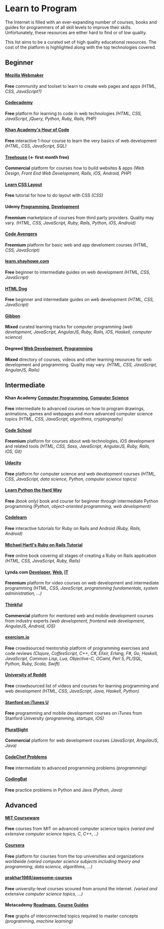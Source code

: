 # Learn to Program

The Internet is filled with an ever-expanding number of courses, books and guides for programmers of all skill levels to improve their skills. Unfortunately, these resources are either hard to find or of low quality.

This list aims to be a curated set of high quality educational resources. The cost of the platform is highlighted along with the top technologies covered.

## Beginner

#### [Mozilla Webmaker](https://webmaker.org/)
**Free** community and toolset to learn to create web pages and apps *(HTML, CSS, JavaScript?)*

#### [Codecademy](http://www.codecademy.com/)
**Free** platform for learning to code in web technologies *(HTML, CSS, JavaScript, jQuery, Python, Ruby, Rails, PHP)*

#### [Khan Academy's Hour of Code](https://www.khanacademy.org/hourofcode)
**Free** interactive 1-hour course to learn the very basics of web development *(HTML, CSS, JavaScript, SQL)*

#### [Treehouse](https://teamtreehouse.com/subscribe/plans?cid=1178&discount_code=REDDITLEARN100) (<- first month free)
**Commercial** platform for courses how to build websites & apps *(Web Design, Front End Web Development, Rails, iOS, Android, PHP)*

#### [Learn CSS Layout](http://learnlayout.com/)
**Free** tutorial for how to do layout with CSS *(CSS)*

#### Udemy [Programming](https://www.udemy.com/courses/search/?q=programming), [Development](https://www.udemy.com/courses/Development/)
**Freemium** marketplace of courses from third party providers. Quality may vary. *(HTML, CSS, JavaScript, Ruby, Rails, Python, iOS, Android)*

#### [Code Avengers](http://www.codeavengers.com/)
**Freemium** platform for basic web and app develoment courses *(HTML, CSS, JavaScript)*

#### [learn.shayhowe.com](http://learn.shayhowe.com/)
**Free** beginner to intermediate guides on web development *(HTML, CSS, JavaScript)*

#### [HTML Dog](http://www.htmldog.com/)
**Free** beginner and intermediate guides on web development *(HTML, CSS, JavaScript)*

#### [Gibbon](https://gibbon.co/topics/programming)
**Mixed** curated learning tracks for computer programming *(web development, JavaScript, AngularJS, Ruby, Rails, iOS, Haskell, computer science)*

#### Degreed [Web Development](https://degreed.com/learning/web%20development), [Programming](https://degreed.com/learning/programming)
**Mixed** directory of courses, videos and other learning resources for web development and programming. Quality may vary. *(HTML, CSS, JavaScript, AngularJS, Rails)*


## Intermediate

#### Khan Academy [Computer Programming](https://www.khanacademy.org/computing/computer-programming), [Computer Science](https://www.khanacademy.org/computing/computer-science)
**Free** intermediate to advanced courses on how to program drawings, animations, games and webpages and more advanced computer science topics *(HTML, CSS, JavaScript, algorithms, cryptography)*

#### [Code School](https://www.codeschool.com/)
**Freemium** platform for courses about web technologies, iOS development and related tools *(HTML, CSS, Sass, JavaScript, AngularJS, Ruby, Rails, iOS, Git)*

#### [Udacity](https://www.udacity.com/)
**Free** platform for computer science and web development courses *(HTML, CSS, JavaScript, data science, Python, computer science topics)*

#### [Learn Python the Hard Way](http://learnpythonthehardway.org/book/)
**Free** *(book only)* book and course for beginner through intermediate Python programming *(Python, object-oriented programming, web development)*

#### [Codelearn](http://www.codelearn.org/)
**Free** interactive tutorials for Ruby on Rails and Android *(Ruby, Rails, Android)*

#### [Michael Hartl's Ruby on Rails Tutorial](https://www.railstutorial.org/book)
**Free** online book covering all stages of creating a Ruby on Rails application *(HTML, CSS, JavaScript, Ruby, Rails)*

#### Lynda.com [Developer](http://www.lynda.com/Developer-training-tutorials/50-0.html), [Web](http://www.lynda.com/Web-training-tutorials/88-0.html), [IT](http://www.lynda.com/IT-training-tutorials/2057-0.html)
**Freemium** platform for video courses on web development and intermediate programming *(HTML, CSS, JavaScript, programming fundamentals, system administration, ...)*

#### [Thinkful](http://www.thinkful.com/)
**Commercial** platform for mentored web and mobile development courses from industry experts *(web development, frontend web development, AngularJS, Android, iOS)*

#### [exercism.io](http://exercism.io/)
**Free** crowdsourced mentorship platform of programming exercises and code reviews *(Clojure, CoffeeScript, C++, C#, Elixir, Erlang, F#, Go, Haskell, JavaScript, Common Lisp, Lua, Objective-C, OCaml, Perl 5, PL/SQL, Python, Ruby, Scala, Swift)*

#### [University of Reddit](http://ureddit.com/category/23442/computer-science)
**Free** crowdsourced list of videos and courses for learning programming and web development *(HTML, CSS, JavaScript, Java, Haskell, Python)*

#### [Stanford on iTunes U](http://itunes.stanford.edu/)
**Free** programming and mobile development courses on iTunes from Stanford University *(programming, startups, iOS)*

#### [PluralSight](http://www.pluralsight.com/tag/developer?pageSize=48&sort=popular)
**Commercial** platform for web development courses *(JavaScript, AngularJS, Java)*

#### [CodeChef Problems](http://www.codechef.com/problems/easy/)
**Free** intermediate to advanced programming problems *(programming)*

#### [CodingBat](http://codingbat.com/)
**Free** practice problems in Python and Java *(Python, Java)*


## Advanced

#### [MIT Courseware](http://ocw.mit.edu/courses/find-by-topic/#cat=engineering&subcat=computerscience)
**Free** courses from MIT on advanced computer science topics *(varied and extensive computer science topics, C, C++, ..)*

#### [Coursera](https://www.coursera.org/courses?categories=cs-ai,cs-programming,cs-systems,cs-theory,infotech)
**Free** platform for courses from the top universities and organizations worldwide *(varied computer science subjects including theory and programming, data science, algorithms, ...)*

#### [prakhar1989/awesome-courses](https://github.com/prakhar1989/awesome-courses/blob/master/README.md)
**Free** university-level courses scoured from around the internet. *(varied and extensive computer science topics, ...)*

#### Metacademy [Roadmaps](http://metacademy.org/roadmaps/), [Course Guides](http://metacademy.org/course_guides/)
**Free** graphs of interconnected topics required to master concepts *(programming, machine learning)*
